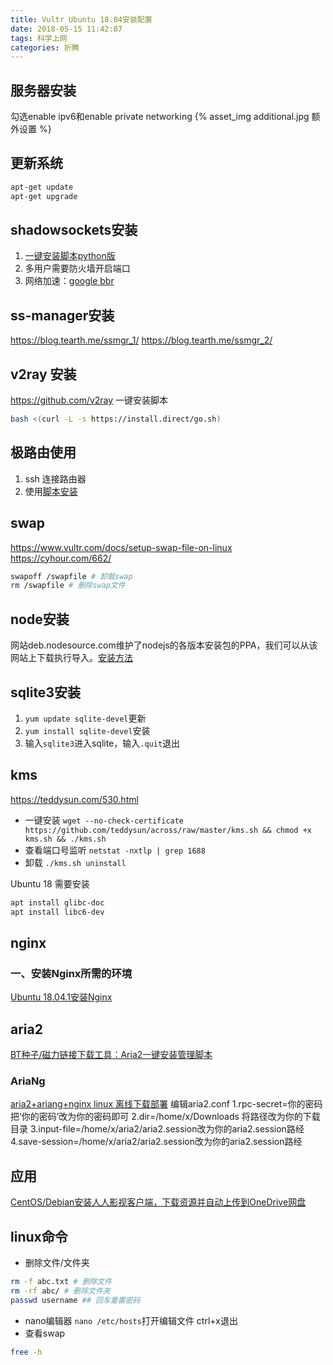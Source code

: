 ```yaml
---
title: Vultr Ubuntu 18.04安装配置
date: 2018-05-15 11:42:07
tags: 科学上网
categories: 折腾
---
```


## 服务器安装
勾选enable ipv6和enable private networking
{% asset_img additional.jpg 额外设置 %}

<!-- more -->

## 更新系统
```bash
apt-get update
apt-get upgrade
```

## shadowsockets安装
1. [一键安装脚本python版](https://teddysun.com/486.html)
2. 多用户需要防火墙开启端口
3. 网络加速：[google bbr](https://teddysun.com/489.html)

## ss-manager安装
https://blog.tearth.me/ssmgr_1/
https://blog.tearth.me/ssmgr_2/

## v2ray 安装
https://github.com/v2ray
一键安装脚本
```bash
bash <(curl -L -s https://install.direct/go.sh)
```

## 极路由使用
1. ssh 连接路由器
2. 使用[脚本安装](https://github.com/qiwihui/hiwifi-ss)

## swap
https://www.vultr.com/docs/setup-swap-file-on-linux
https://cyhour.com/662/

```bash
swapoff /swapfile # 卸载swap
rm /swapfile # 删除swap文件
```

## node安装
网站deb.nodesource.com维护了nodejs的各版本安装包的PPA，我们可以从该网站上下载执行导入。[安装方法](https://github.com/nodesource/distributions)

## sqlite3安装
1. `yum update sqlite-devel`更新
2. `yum install sqlite-devel`安装
2. 输入`sqlite3`进入sqlite，输入`.quit`退出

## kms
https://teddysun.com/530.html
* 一键安装 `wget --no-check-certificate https://github.com/teddysun/across/raw/master/kms.sh && chmod +x kms.sh && ./kms.sh`
* 查看端口号监听 `netstat -nxtlp | grep 1688`
* 卸载 `./kms.sh uninstall`

Ubuntu 18 需要安装
```bash
apt install glibc-doc
apt install libc6-dev
```

## nginx
### 一、安装Nginx所需的环境
[Ubuntu 18.04.1安装Nginx](https://www.cnblogs.com/yanyh/p/9801466.html)

## aria2
[BT种子/磁力链接下载工具：Aria2一键安装管理脚本](https://www.moerats.com/archives/251/)
### AriaNg
[aria2+ariang+nginx linux 离线下载部署](https://www.jianshu.com/p/8124b5b6ef95)
编辑aria2.conf
1.rpc-secret=你的密码把‘你的密码’改为你的密码即可
2.dir=/home/x/Downloads 将路径改为你的下载目录
3.input-file=/home/x/aria2/aria2.session改为你的aria2.session路经
4.save-session=/home/x/aria2/aria2.session改为你的aria2.session路经

## 应用
[CentOS/Debian安装人人影视客户端，下载资源并自动上传到OneDrive网盘](https://www.moerats.com/archives/813)


## linux命令
* 删除文件/文件夹
```bash
rm -f abc.txt # 删除文件
rm -rf abc/ # 删除文件夹
passwd username ## 回车重置密码
```
* nano编辑器
`nano /etc/hosts`打开编辑文件
ctrl+x退出
* 查看swap
```bash
free -h
```
